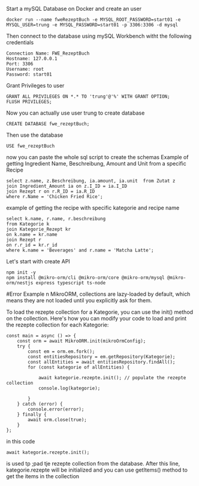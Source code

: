 Start a mySQL Database on Docker and create an user
```
docker run --name fweRezeptBuch -e MYSQL_ROOT_PASSWORD=start01 -e MYSQL_USER=trung -e MYSQL_PASSWORD=start01 -p 3306:3306 -d mysql

```

Then connect to the database using mySQL Workbench witht the following credentials 
```
Connection Name: FWE_RezeptBuch
Hostname: 127.0.0.1
Port: 3306
Username: root
Password: start01
```

Grant Privileges to user
```
GRANT ALL PRIVILEGES ON *.* TO 'trung'@'%' WITH GRANT OPTION;
FLUSH PRIVILEGES;
```
Now you can actually use user trung to create database
```
CREATE DATABASE fwe_rezeptBuch;
```

Then use the database
```
USE fwe_rezeptBuch
```

now you can paste the whole sql script to create the schemas
Example of getting Ingredient Name, Beschreibung, Amount and Unit from a specific Recipe
```
select z.name, z.Beschreibung, ia.amount, ia.unit  from Zutat z 
join Ingredient_Amount ia on z.I_ID = ia.I_ID 
join Rezept r on r.R_ID = ia.R_ID
where r.Name = 'Chicken Fried Rice';
```

example of getting the recipe with specific kategorie and recipe name
```
select k.name, r.name, r.beschreibung 
from Kategorie k
join Kategorie_Rezept kr
on k.name = kr.name
join Rezept r 
on r.r_id = kr.r_id
where k.name = 'Beverages' and r.name = 'Matcha Latte';
```


Let's start with create API
```
npm init -y
npm install @mikro-orm/cli @mikro-orm/core @mikro-orm/mysql @mikro-orm/nestjs express typescript ts-node
```








#Error Example
n MikroORM, collections are lazy-loaded by default, which means they are not loaded until you explicitly ask for them.

To load the rezepte collection for a Kategorie, you can use the init() method on the collection. Here's how you can modify your code to load and print the rezepte collection for each Kategorie:
```
const main = async () => {
    const orm = await MikroORM.init(mikroOrmConfig);
    try {
        const em = orm.em.fork();
        const entitiesRepository = em.getRepository(Kategorie);
        const allEntities = await entitiesRepository.findAll();
        for (const kategorie of allEntities) {
            
            await kategorie.rezepte.init(); // populate the rezepte collection
            console.log(kategorie);
            
        }
    } catch (error) {
        console.error(error);
    } finally {
        await orm.close(true);
    }
};
```
in this code 
```
await kategorie.rezepte.init();
```
is used tp ;pad tje rezepte collection from the database. After this line, kategorie.rezepte will be initialized and you can use getItems() method to get the items in the collection
